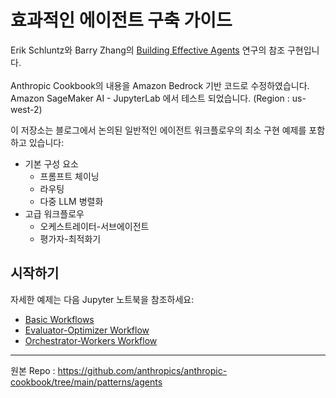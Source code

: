 # 효과적인 에이전트 구축 가이드

Erik Schluntz와 Barry Zhang의 [Building Effective Agents](https://anthropic.com/research/building-effective-agents) 연구의 참조 구현입니다.<br><br>
Anthropic Cookbook의 내용을 Amazon Bedrock 기반 코드로 수정하였습니다.<br>
Amazon SageMaker AI - JupyterLab 에서 테스트 되었습니다. (Region : us-west-2)

이 저장소는 블로그에서 논의된 일반적인 에이전트 워크플로우의 최소 구현 예제를 포함하고 있습니다:

- 기본 구성 요소
  - 프롬프트 체이닝
  - 라우팅
  - 다중 LLM 병렬화
- 고급 워크플로우
  - 오케스트레이터-서브에이전트
  - 평가자-최적화기

## 시작하기
자세한 예제는 다음 Jupyter 노트북을 참조하세요:

- [Basic Workflows](basic_workflows.ipynb)
- [Evaluator-Optimizer Workflow](evaluator_optimizer.ipynb)
- [Orchestrator-Workers Workflow](orchestrator_workers.ipynb)

---
원본 Repo : https://github.com/anthropics/anthropic-cookbook/tree/main/patterns/agents
